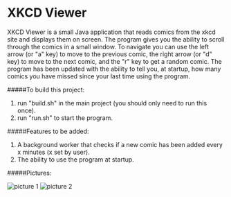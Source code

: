 # XKCD Viewer
XKCD Viewer is a small Java application that reads comics from the xkcd site and displays them on screen. The program gives you the ability to scroll through the comics in a small window. To navigate you can use the left arrow (or "a" key) to move to the previous comic, the right arrow (or "d" key) to move to the next comic, and the "r" key to get a random comic. The program has been updated with the ability to tell you, at startup, how many comics you have missed since your last time using the program.

#####To build this project:

1. run "build.sh" in the main project (you should only need to run this once).
2. run "run.sh" to start the program.

#####Features to be added:

1. A background worker that checks if a new comic has been added every x minutes (x set by user). 
2. The ability to use the program at startup.


#####Pictures:

![picture 1](http://i.imgur.com/QxP972S.png)
![picture 2](http://i.imgur.com/14aYWAd.png)
